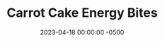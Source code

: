 ---
layout: post
title:  "Carrot Cake Energy Bites"
date:   2023-04-18 00:00:00 -0500
categories: 
- Recipes
- Finger Foods
permalink: /recipes/carrot-cake-bites
image: /assets/Food/Finger Food/Carrot Cake/carrot-cake-bite.jpg
ing: carrotbite-ing
facts: carrotbite-facts
Prep: 30
Rest: 
Cook: 15
Source1: https://www.natalieshealth.com/carrot-cake-energy-balls/
Source2: 
tags: 
- snack
- no bake
- cinnamon
- nutmeg
- ginger
- roast
- blend
- energy
Description: These bites take the idea of a carrot cake and simplify them down to bite sized pieces. They are naturally sweetened with honey, and the perfect snack to take on the go for a quick energy boost
Instructions: 
- Cut carrots into thin strips. Add to a sheet pan with olive oil and salt, and roast for 25 minutes at 425F, stirring halfway. Add to a food processor and blend until a puree<br><br>

- Add the other ingredients to a food processor and blend until mixture turns into a dough-like consistency. You can also mix in a bowl if your food processor is too small to fit it all, as long as you blend up the carrots. Refrigerate until you can shape it without too much sticking<br><br>

- With the small spoon scoop the mixture and roll into balls and place in an airtight container. Store in the fridge or the freezer
---